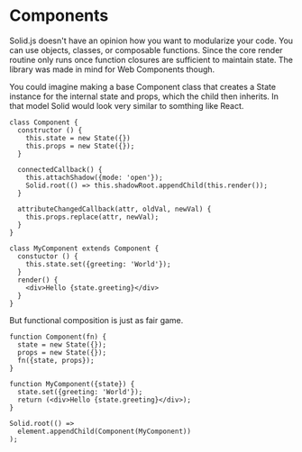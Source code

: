 # Components

Solid.js doesn't have an opinion how you want to modularize your code. You can use objects, classes, or composable functions. Since the core render routine only runs once function closures are sufficient to maintain state. The library was made in mind for Web Components though.

You could imagine making a base Component class that creates a State instance for the internal state and props, which the child then inherits. In that model Solid would look very similar to somthing like React.

    class Component {
      constructor () {
        this.state = new State({})
        this.props = new State({});
      }

      connectedCallback() {
        this.attachShadow({mode: 'open'});
        Solid.root(() => this.shadowRoot.appendChild(this.render());
      }

      attributeChangedCallback(attr, oldVal, newVal) {
        this.props.replace(attr, newVal);
      }
    }

    class MyComponent extends Component {
      constuctor () {
        this.state.set({greeting: 'World'});
      }
      render() {
        <div>Hello {state.greeting}</div>
      }
    }

But functional composition is just as fair game.

    function Component(fn) {
      state = new State({});
      props = new State({});
      fn({state, props});
    }

    function MyComponent({state}) {
      state.set({greeting: 'World'});
      return (<div>Hello {state.greeting}</div>);
    }

    Solid.root(() =>
      element.appendChild(Component(MyComponent))
    );